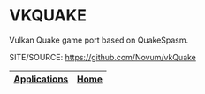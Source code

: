 # VKQUAKE

 Vulkan Quake game port based on QuakeSpasm.

 SITE/SOURCE: https://github.com/Novum/vkQuake

 | [Applications](https://portable-linux-apps.github.io/apps.html) | [Home](https://portable-linux-apps.github.io)
 | --- | --- |